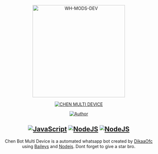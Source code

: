 <div align="center">
<img src="https://telegra.ph/file/ba93aba3faf7cc52eb40c.jpg" alt="WH-MODS-DEV" width="300" />

</p>
<p align="center">
<a href="#"><img title="CHEN MULTI DEVICE" src="https://img.shields.io/badge/ALPHABOT MULTI DEVICE-green?colorA=%23ff0000&colorB=%23017e40&style=for-the-badge"></a>
</p>

<p align="center">
  <a href="https://github.com/Bisnisokteto"><img title="Author" src="https://img.shields.io/badge/Author-DikaaOfc-blueviolet.svg?style=for-the-badge&logo=github" /></a>
</p>

## [![JavaScript](https://img.shields.io/badge/JavaScript-d6cc0f?style=for-the-badge&logo=javascript&logoColor=white)](https://www.javascript.com) [![NodeJS](https://img.shields.io/badge/Node.js-43853D?style=for-the-badge&logo=node.js&logoColor=white)](https://nodejs.org/) [![NodeJS](https://img.shields.io/badge/SQLite3-000000?style=for-the-badge&logo=sqlite&logoColor=white)](https://www.sqlite.org)

<p align="center">
Chen Bot Multi Device is a automated whatsapp bot created by <a href="https://github.com/Bisnisokteto" target="_blank">DikaaOfc</a> using <a href="https://github.com/adiwajshing/Baileys" target="_blank">Baileys</a> and <a href="https://github.com/nodejs" target="_blank">Nodejs</a>. Dont forget to give a star bro.
</p>

</div>

